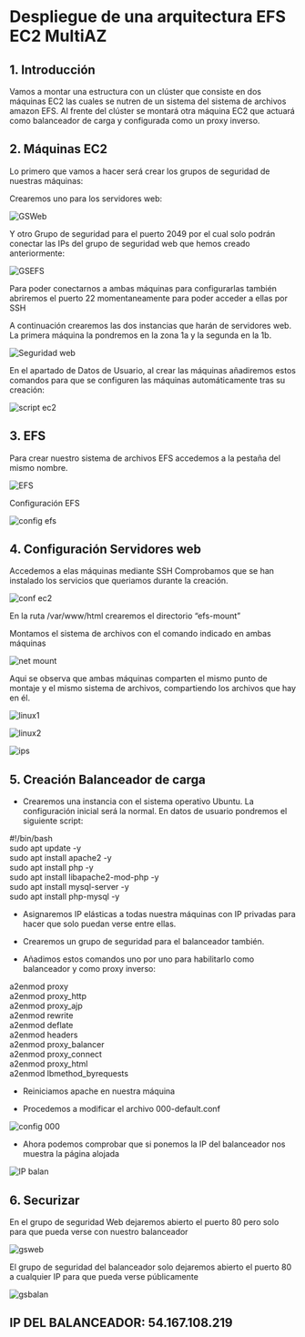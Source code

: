 # Despliegue de una arquitectura EFS EC2 MultiAZ


## 1. Introducción


Vamos a montar una estructura con un clúster que consiste en dos máquinas EC2 las cuales se nutren de un sistema del sistema de archivos amazon EFS. Al frente del clúster se montará otra máquina EC2 que actuará como balanceador de carga y configurada como un proxy inverso.


## 2. Máquinas EC2 


Lo primero que vamos a hacer será crear los grupos de seguridad de nuestras máquinas:
  
Crearemos uno para los servidores web:  

![GSWeb](./1.%20sgweb.JPG)


Y otro Grupo de seguridad para el puerto 2049 por el cual solo podrán conectar las IPs del grupo de seguridad web que hemos creado anteriormente:  

![GSEFS](./2.%20sgefs.JPG)

Para poder conectarnos a ambas máquinas para configurarlas también abriremos el puerto 22 momentaneamente para poder acceder a ellas por SSH

A continuación crearemos las dos instancias que harán de servidores web. La primera máquina la pondremos en la zona 1a y la segunda en la 1b.

![Seguridad web](./3%20config%20red.JPG)


En el apartado de Datos de Usuario, al crear las máquinas añadiremos estos comandos para que se configuren las máquinas automáticamente tras su creación:

![script ec2](./4%20user%20data.JPG)




## 3. EFS



Para crear nuestro sistema de archivos EFS accedemos a la pestaña del mismo nombre.

 ![EFS](./5%20efs%20crea.JPG)



Configuración EFS

![config efs](./6%20zonas%20disp%20montaje.JPG)


## 4. Configuración Servidores web


Accedemos a elas máquinas mediante SSH
Comprobamos que se han instalado los servicios que queriamos durante la creación.

![conf ec2](./7%20comprobacion%20consola.JPG)



En la ruta /var/www/html crearemos el directorio “efs-mount” 

Montamos el sistema de archivos con el comando indicado en ambas máquinas

![net mount](./8%20crear%20carpeta%20y%20descargar%20netflix.JPG)



Aqui se observa que ambas máquinas comparten el mismo punto de montaje  y el mismo sistema de archivos, compartiendo los archivos que hay en él.


![linux1](./9.1.JPG)

![linux2](./9.2.JPG)

![ips](./10%20ip%20compartida.JPG)






## 5. Creación Balanceador de carga



- Crearemos una instancia con el sistema operativo Ubuntu. La configuración inicial será la normal. En datos de usuario pondremos el siguiente script:

#!/bin/bash  
sudo apt update -y   
sudo apt install apache2 -y  
sudo apt install php -y  
sudo apt install libapache2-mod-php -y  
sudo apt install mysql-server -y  
sudo apt install php-mysql -y  

- Asignaremos IP elásticas a todas nuestra máquinas con IP privadas para hacer que solo puedan verse entre ellas.

- Crearemos un grupo de seguridad para el balanceador también.

- Añadimos estos comandos uno por uno para habilitarlo como balanceador y como proxy inverso:

a2enmod proxy  
a2enmod proxy_http  
a2enmod proxy_ajp  
a2enmod rewrite  
a2enmod deflate  
a2enmod headers  
a2enmod proxy_balancer  
a2enmod proxy_connect  
a2enmod proxy_html  
a2enmod lbmethod_byrequests  

- Reiniciamos apache en nuestra máquina



- Procedemos a modificar el archivo 000-default.conf

![config 000](./12%20conf%20000%20balanceador.JPG)



- Ahora podemos comprobar que si ponemos la IP del balanceador nos muestra la página alojada

![IP balan](./15%20netfliz%20desde%20ip%20publica%20de%20balanceador.JPG)


## 6. Securizar


 En el grupo de seguridad Web dejaremos abierto el puerto 80 pero solo para que pueda verse con nuestro balanceador

 ![gsweb](./13%20reglas%20de%20entrada%20gp%20cluster.JPG)



El grupo de seguridad del balanceador solo dejaremos abierto el puerto 80 a cualquier IP para que pueda verse públicamente

![gsbalan](./16%20balanceador%20securizado.JPG)



 ## IP DEL BALANCEADOR: 54.167.108.219
